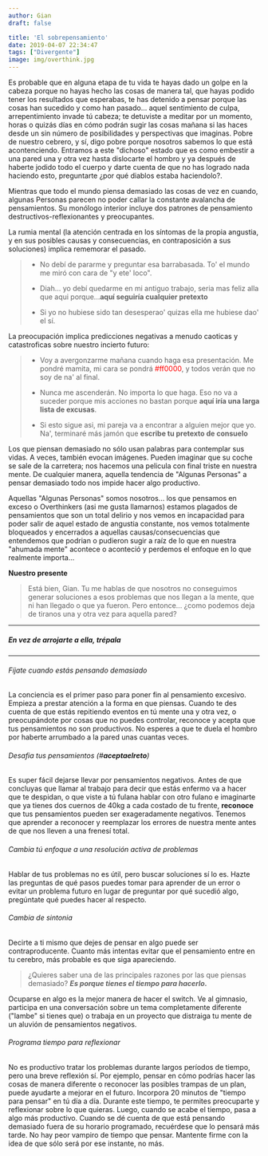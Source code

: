 ```yaml
--- 
author: Gian
draft: false

title: 'El sobrepensamiento'
date: 2019-04-07 22:34:47
tags: ["Divergente"]
image: img/overthink.jpg
---
```


Es probable que en alguna etapa de tu vida te hayas dado un golpe en la cabeza porque no hayas hecho las cosas de manera tal, que hayas podido tener los resultados que esperabas, te has detenido a pensar porque las cosas han sucedido y como han pasado... aquel sentimiento de culpa, arrepentimiento invade tú cabeza; te detuviste a meditar por un momento, horas o quizás días en cómo podrán sugir las cosas mañana si las haces desde un sin número de posibilidades y perspectivas que imaginas. Pobre de nuestro cebrero, y sí, digo pobre porque nosotros sabemos lo que está acontenciendo. Entramos a este "dichoso" estado que es como embestir a una pared una y otra vez hasta dislocarte el hombro y ya después de haberte jodido todo el cuerpo y darte cuenta de que no has logrado nada haciendo esto, preguntarte ¿por qué diablos estaba haciendolo?.

Mientras que todo el mundo piensa demasiado las cosas de vez en cuando, algunas Personas parecen no poder callar la constante avalancha de pensamientos. Su monólogo interior incluye dos patrones de pensamiento destructivos-reflexionantes y preocupantes.

La rumia mental (la atención centrada en los síntomas de la propia angustia, y en sus posibles causas y consecuencias, en contraposición a sus soluciones) implica rememorar el pasado.

> - No debí de pararme y preguntar esa barrabasada. To' el mundo me miró con cara de "y ete' loco".
>
> - Diah... yo debí quedarme en mi antiguo trabajo, seria mas feliz alla que aqui porque...**aquí seguiría cualquier pretexto**
>
> - Si yo no hubiese sido tan desesperao' quizas ella me hubiese dao' el sí.

La preocupación implica predicciones negativas a menudo caoticas y catastroficas sobre nuestro incierto futuro:

> - Voy a avergonzarme mañana cuando haga esa presentación. Me pondré mamita, mi cara se pondrá <span style="color: #ff0000">#ff0000</span>, y todos verán que no soy de na' al final.
>
> - Nunca me ascenderán. No importa lo que haga. Eso no va a suceder porque mis acciones no bastan porque **aquí iría una larga lista de excusas**.
>
> - Si esto sigue asi, mi pareja va a encontrar a alguien mejor que yo. Na', terminaré más jamón que **escribe tu pretexto de consuelo**

Los que piensan demasiado no sólo usan palabras para contemplar sus vidas. A veces, también evocan imágenes. Pueden imaginar que su coche se sale de la carretera; nos hacemos una pelicula con final triste en nuestra mente. De cualquier manera, aquella tendencia de "Algunas Personas" a pensar demasiado todo nos impide hacer algo productivo.

Aquellas "Algunas Personas" somos nosotros... los que pensamos en exceso o Overthinkers (asi me gusta llamarnos) estamos plagados de pensamientos que son un total delirio y nos vemos en incapacidad para poder salir de aquel estado de angustia constante, nos vemos totalmente bloqueados y encerrados a aquellas causas/consecuencias que entendemos que podrian o pudieron sugir a raíz de lo que en nuestra "ahumada mente" acontece o aconteció y perdemos el enfoque en lo que realmente importa...

**Nuestro presente**

> Está bien, Gian. Tu me hablas de que nosotros no conseguimos generar soluciones a esos problemas que nos llegan a la mente, que ni han llegado o que ya fueron. Pero entonce... ¿como podemos deja de tiranos una y otra vez para aquella pared?

<hr />

##### En vez de arrojarte a ella, trépala

<hr />

###### Fíjate cuando estás pensando demasiado

La conciencia es el primer paso para poner fin al pensamiento excesivo. Empieza a prestar atención a la forma en que piensas. Cuando te des cuenta de que estás repitiendo eventos en tú mente una y otra vez, o preocupándote por cosas que no puedes controlar, reconoce y acepta que tus pensamientos no son productivos. No esperes a que te duela el hombro por haberte arrumbado a la pared unas cuantas veces.

###### Desafia tus pensamientos (#***aceptaelreto***)
Es super fácil dejarse llevar por pensamientos negativos. Antes de que concluyas que llamar al trabajo para decir que estás enfermo va a hacer que te despidan, o que viste a tú fulana hablar con otro fulano e imaginarte que ya tienes dos cuernos de 40kg a cada costado de tu frente, **reconoce** que tus pensamientos pueden ser exageradamente negativos. Tenemos que aprender a reconocer y reemplazar los errores de nuestra mente antes de que nos lleven a una frenesí total.

###### Cambia tú enfoque a una resolución activa de problemas
Hablar de tus problemas no es útil, pero buscar soluciones sí lo es. Hazte las preguntas de qué pasos puedes tomar para aprender de un error o evitar un problema futuro en lugar de preguntar por qué sucedió algo, pregúntate qué puedes hacer al respecto.

###### Cambia de sintonia
Decirte a ti mismo que dejes de pensar en algo puede ser contraproducente. Cuanto más intentas evitar que el pensamiento entre en tu cerebro, más probable es que siga apareciendo.

> ¿Quieres saber una de las principales razones por las que piensas demasiado?
> ***Es porque tienes el tiempo para hacerlo.***

Ocuparse en algo es la mejor manera de hacer el switch. Ve al gimnasio, participa en una conversación sobre un tema completamente diferente ("lambe" si tienes que) o trabaja en un proyecto que distraiga tu mente de un aluvión de pensamientos negativos.

###### Programa tiempo para reflexionar

No es productivo tratar los problemas durante largos períodos de tiempo, pero una breve reflexión sí. Por ejemplo, pensar en cómo podrías hacer las cosas de manera diferente o reconocer las posibles trampas de un plan, puede ayudarte a mejorar en el futuro. Incorpora 20 minutos de "tiempo para pensar" en tú día a día. Durante este tiempo, te permites preocuparte y reflexionar sobre lo que quieras. Luego, cuando se acabe el tiempo, pasa a algo más productivo. Cuando se dé cuenta de que está pensando demasiado fuera de su horario programado, recuérdese que lo pensará más tarde. No hay peor vampiro de tiempo que pensar. Mantente firme con la idea de que sólo será por ese instante, no más.